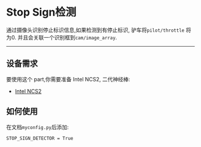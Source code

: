 
# Stop Sign检测 

通过摄像头识别停止标识信息,如果检测到有停止标识, 驴车将```pilot/throttle``` 将为0.
并且会关联一个识别框到```cam/image_array```.

---------------

## 设备需求
要使用这个 part,你需要准备 Intel NCS2, 二代神经棒:

- [Intel NCS2 ](https://)

##  如何使用

在文档```myconfig.py```后添加:

```
STOP_SIGN_DETECTOR = True
```

